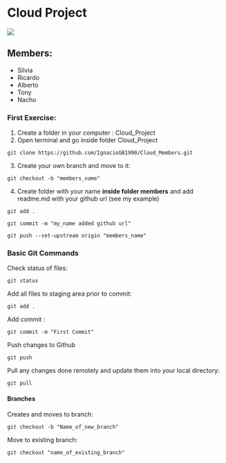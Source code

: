 # Cloud Project

<img src="https://encrypted-tbn0.gstatic.com/images?q=tbn:ANd9GcSETUE46G7gv41P7dFD5i4VQ_TAgV_FIcS4Kg&usqp=CAU">



## Members:

* Silvia
* Ricardo
* Alberto
* Tony
* Nacho


### First Exercise:

1. Create a folder in your computer : Cloud_Project
2. Open terminal and go inside folder Cloud_Project

~~~
git clone https://github.com/IgnacioGB1990/Cloud_Members.git
~~~

3. Create your own branch and move to it:
~~~
git checkout -b "members_name"
~~~


4. Create folder with your name **inside folder members** and add readme.md with your github url (see my example)
~~~
git add .
~~~

~~~
git commit -m "my_name added github url"
~~~

~~~
git push --set-upstream origin "members_name"
~~~





### Basic Git Commands

Check status of files:
~~~
git status
~~~

Add all files to staging area prior to commit:
~~~
git add .
~~~

Add commit :
~~~
git commit -m "First Commit"
~~~

Push changes to Github
~~~
git push
~~~

Pull any changes done remotely and update them into your local directory:

~~~
git pull
~~~

#### Branches

Creates and moves to branch:

~~~
git checkout -b "Name_of_new_branch"
~~~

Move to existing branch:

~~~
git checkout "name_of_existing_branch"
~~~


